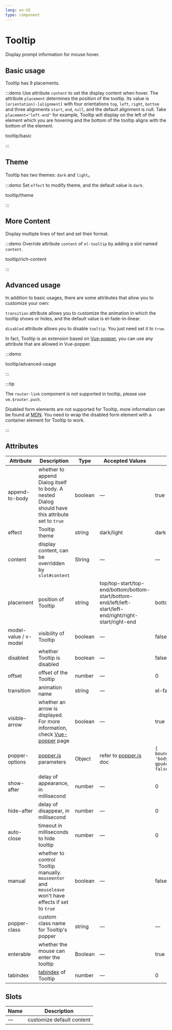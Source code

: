 ```yaml
---
lang: en-US
type: component
---
```


# Tooltip

Display prompt information for mouse hover.

## Basic usage

Tooltip has 9 placements.

:::demo Use attribute `content` to set the display content when hover. The attribute `placement` determines the position of the tooltip. Its value is `[orientation]-[alignment]` with four orientations `top`, `left`, `right`, `bottom` and three alignments `start`, `end`, `null`, and the default alignment is null. Take `placement="left-end"` for example, Tooltip will display on the left of the element which you are hovering and the bottom of the tooltip aligns with the bottom of the element.

tooltip/basic

:::

## Theme

Tooltip has two themes: `dark` and `light`。

:::demo Set `effect` to modify theme, and the default value is `dark`.

tooltip/theme

:::

## More Content

Display multiple lines of text and set their format.

:::demo Override attribute `content` of `el-tooltip` by adding a slot named `content`.

tooltip/rich-content

:::

## Advanced usage

In addition to basic usages, there are some attributes that allow you to customize your own:

`transition` attribute allows you to customize the animation in which the tooltip shows or hides, and the default value is el-fade-in-linear.

`disabled` attribute allows you to disable `tooltip`. You just need set it to `true`.

In fact, Tooltip is an extension based on [Vue-popper](https://github.com/element-component/vue-popper), you can use any attribute that are allowed in Vue-popper.

:::demo

tooltip/advanced-usage

:::

:::tip

The `router-link` component is not supported in tooltip, please use `vm.$router.push`.

Disabled form elements are not supported for Tooltip, more information can be found at [MDN](https://developer.mozilla.org/en-US/docs/Web/Events/mouseenter). You need to wrap the disabled form element with a container element for Tooltip to work.

:::

## Attributes

| Attribute             | Description                                                                                                                   | Type    | Accepted Values                                                                                           | Default                                                 |
| --------------------- | ----------------------------------------------------------------------------------------------------------------------------- | ------- | --------------------------------------------------------------------------------------------------------- | ------------------------------------------------------- |
| append-to-body        | whether to append Dialog itself to body. A nested Dialog should have this attribute set to `true`                             | boolean | —                                                                                                         | true                                                    |
| effect                | Tooltip theme                                                                                                                 | string  | dark/light                                                                                                | dark                                                    |
| content               | display content, can be overridden by `slot#content`                                                                          | String  | —                                                                                                         | —                                                       |
| placement             | position of Tooltip                                                                                                           | string  | top/top-start/top-end/bottom/bottom-start/bottom-end/left/left-start/left-end/right/right-start/right-end | bottom                                                  |
| model-value / v-model | visibility of Tooltip                                                                                                         | boolean | —                                                                                                         | false                                                   |
| disabled              | whether Tooltip is disabled                                                                                                   | boolean | —                                                                                                         | false                                                   |
| offset                | offset of the Tooltip                                                                                                         | number  | —                                                                                                         | 0                                                       |
| transition            | animation name                                                                                                                | string  | —                                                                                                         | el-fade-in-linear                                       |
| visible-arrow         | whether an arrow is displayed. For more information, check [Vue-popper](https://github.com/element-component/vue-popper) page | boolean | —                                                                                                         | true                                                    |
| popper-options        | [popper.js](https://popper.js.org/documentation.html) parameters                                                              | Object  | refer to [popper.js](https://popper.js.org/documentation.html) doc                                        | `{ boundariesElement: 'body', gpuAcceleration: false }` |
| show-after            | delay of appearance, in millisecond                                                                                           | number  | —                                                                                                         | 0                                                       |
| hide-after            | delay of disappear, in millisecond                                                                                            | number  | —                                                                                                         | 0                                                       |
| auto-close            | timeout in milliseconds to hide tooltip                                                                                       | number  | —                                                                                                         | 0                                                       |
| manual                | whether to control Tooltip manually. `mouseenter` and `mouseleave` won't have effects if set to `true`                        | boolean | —                                                                                                         | false                                                   |
| popper-class          | custom class name for Tooltip's popper                                                                                        | string  | —                                                                                                         | —                                                       |
| enterable             | whether the mouse can enter the tooltip                                                                                       | Boolean | —                                                                                                         | true                                                    |
| tabindex              | [tabindex](https://developer.mozilla.org/en-US/docs/Web/HTML/Global_attributes/tabindex) of Tooltip                           | number  | —                                                                                                         | 0                                                       |

## Slots

| Name | Description               |
| ---- | ------------------------- |
| —    | customize default content |
